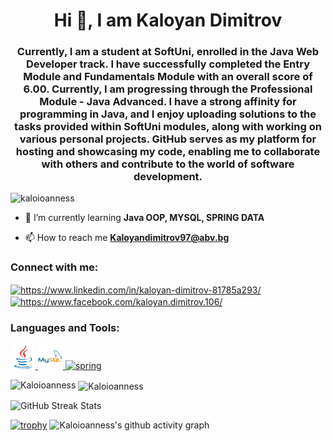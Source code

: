 <h1 align="center">Hi 👋, I am Kaloyan Dimitrov</h1>
<h3 align="center">Currently, I am a student at SoftUni, enrolled in the Java Web Developer track. I have successfully completed the Entry Module and Fundamentals Module with an overall score of 6.00. Currently, I am progressing through the Professional Module - Java Advanced. I have a strong affinity for programming in Java, and I enjoy uploading solutions to the tasks provided within SoftUni modules, along with working on various personal projects. GitHub serves as my platform for hosting and showcasing my code, enabling me to collaborate with others and contribute to the world of software development.</h3>

<p align="left"> <img src="https://komarev.com/ghpvc/?username=kaloioanness&label=Profile%20views&color=0e75b6&style=flat" alt="kaloioanness" /> </p>

- 🌱 I’m currently learning **Java OOP, MYSQL, SPRING DATA**

- 📫 How to reach me **Kaloyandimitrov97@abv.bg**

<h3 align="left">Connect with me:</h3> <p align="left">
<a href="https://linkedin.com/in/kaloyan-dimitrov-81785a293/" target="blank"><img align="center" src="https://raw.githubusercontent.com/rahuldkjain/github-profile-readme-generator/master/src/images/icons/Social/linked-in-alt.svg" alt="https://www.linkedin.com/in/kaloyan-dimitrov-81785a293/" height="30" width="40" /></a>
<a href="https://fb.com/kaloyan.dimitrov.106/" target="blank"><img align="center" src="https://raw.githubusercontent.com/rahuldkjain/github-profile-readme-generator/master/src/images/icons/Social/facebook.svg" alt="https://www.facebook.com/kaloyan.dimitrov.106/" height="30" width="40" /></a>
</p>

<h3 align="left">Languages and Tools:</h3>
<p align="left"> <a href="https://www.java.com" target="_blank" rel="noreferrer"> <img src="https://raw.githubusercontent.com/devicons/devicon/master/icons/java/java-original.svg" alt="java" width="40" height="40"/> </a> <a href="https://www.mysql.com/" target="_blank" rel="noreferrer"> <img src="https://raw.githubusercontent.com/devicons/devicon/master/icons/mysql/mysql-original-wordmark.svg" alt="mysql" width="40" height="40"/> </a> <a href="https://spring.io/" target="_blank" rel="noreferrer"> <img src="https://www.vectorlogo.zone/logos/springio/springio-icon.svg" alt="spring" width="40" height="40"/> </a> </p>

<p><img align="left" src="https://github-readme-stats.vercel.app/api/top-langs?username=Kaloioanness&show_icons=true&locale=en&layout=compact" alt="Kaloioanness" /></p>
<p>&nbsp;<img align="center" src="https://github-readme-stats.vercel.app/api?username=Kaloioanness&theme=dracula&show_icons=true&locale=en" alt="Kaloioanness" /></p>
<p align="left">
  <img src="https://github-readme-streak-stats.herokuapp.com/?user=Kaloioanness" alt="GitHub Streak Stats" />
</p>

[![trophy](https://github-profile-trophy.vercel.app/?username=Kaloioanness&theme=onedark)](https://github.com/ryo-ma/github-profile-trophy)
![Kaloioanness's github activity graph](https://github-readme-activity-graph.vercel.app/graph?username=Kaloioanness&theme=dracula)
